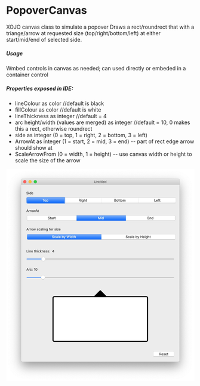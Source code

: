 # PopoverCanvas
XOJO canvas class to simulate a popover
Draws a rect/roundrect that with a triange/arrow at requested size (top/right/bottom/left) at either start/mid/end of selected side.

##### Usage 
Wmbed controls in canvas as needed; can used directly or embeded in a container control

##### Properties exposed in IDE:
- lineColour as color //default is black
- fillColour as color //default is white
- lineThickness as integer //default = 4
- arc height/width (values are merged) as integer //default = 10, 0 makes this a rect, otherwise roundrect
- side as integer (0 = top, 1 = right, 2 = bottom, 3 = left)
- ArrowAt as integer (1 = start, 2 = mid, 3 = end) -- part of rect edge arrow should show at
- ScaleArrowFrom (0 = width, 1 = height) -- use canvas width or height to scale the size of the arrow

![Alt text](popover.jpg?raw=true "PopoverCanvas example")
